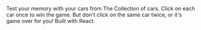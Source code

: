 Test your memory with your cars from The Collection of cars.
Click on each car once to win the game. But don't click on the same car twice, or it's game over for you!
Built with React.